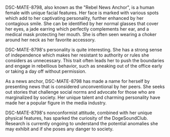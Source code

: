 DSC-MATE-8798, also known as the "Rebel News Anchor", is a human female with unique facial features. Her face is marked with various spots which add to her captivating personality, further enhanced by her contagious smile. She can be identified by her normal glasses that cover her eyes, a jade earring which perfectly complements her ear, and a medical mask protecting her mouth. She is often seen wearing a choker around her neck as her favorite accessory.

DSC-MATE-8798's personality is quite interesting. She has a strong sense of independence which makes her resistant to authority or rules she considers as unnecessary. This trait often leads her to push the boundaries and engage in rebellious behavior, such as sneaking out of the office early or taking a day off without permission.

As a news anchor, DSC-MATE-8798 has made a name for herself by presenting news that is considered unconventional by her peers. She seeks out stories that challenge social norms and advocate for those who are marginalized by society. Her unique talent and charming personality have made her a popular figure in the media industry.

DSC-MATE-8798's nonconformist attitude, combined with her unique physical features, has sparked the curiosity of the DogeSoundClub. Research is currently ongoing to understand the potential anomalies she may exhibit and if she poses any danger to society.